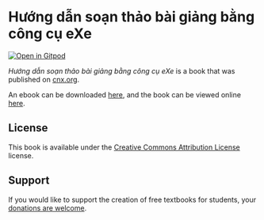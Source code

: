 # Hướng dẫn soạn thảo bài giảng bằng công cụ eXe

[![Open in Gitpod](https://gitpod.io/button/open-in-gitpod.svg)](https://gitpod.io/from-referrer/)

_Hướng dẫn soạn thảo bài giảng bằng công cụ eXe_ is a book that was published on [cnx.org](https://cnx.org/).

An ebook can be downloaded [here](https://github.com/cnx-user-books/cnxbook-huong-dan-soan-thao-bai-giang-bang-cong-cu-exe/releases/latest), and the book can be viewed online [here](https://github.com/cnx-user-books/cnxbook-huong-dan-soan-thao-bai-giang-bang-cong-cu-exe/releases/latest).

## License
This book is available under the [Creative Commons Attribution License](./LICENSE) license.

## Support
If you would like to support the creation of free textbooks for students, your [donations are welcome](https://riceconnect.rice.edu/donation/support-openstax-banner).
